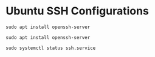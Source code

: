 #   Ubuntu SSH Configurations


    sudo apt install openssh-server

    sudo apt install openssh-server

    sudo systemctl status ssh.service